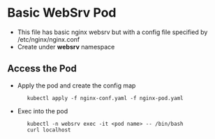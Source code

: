 # Basic WebSrv Pod

 - This file has basic nginx websrv but with a config file specified by /etc/nginx/nginx.conf
 - Create under **websrv** namespace

## Access the Pod

 - Apply the pod and create the config map
   ```
      kubectl apply -f nginx-conf.yaml -f nginx-pod.yaml
   ```
 - Exec into the pod
   ```
      kubectl -n websrv exec -it <pod name> -- /bin/bash
      curl localhost
   ```
